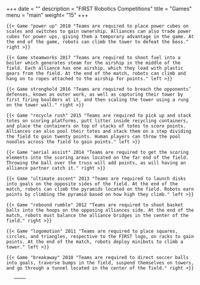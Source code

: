 +++
date = ""
description = "FIRST Robotics Competitions"
title = "Games"
menu = "main"
weight= "15"
+++

<table border="0" style="margin: 20px">
  <thead>
    <tr>
      <th></th>
      <th></th>
    </tr>
  </thead>
  <tbody>

    {{< Game "power up" 2018 "Teams are required to place power cubes on scales and switches to gain ownership. Alliances can also trade power cubes for power ups, giving them a temporary advantage in the game. At the end of the game, robots can climb the tower to defeat the boss." right >}}

    {{< Game steamworks 2017 "Teams are required to shoot fuel into a boiler which generates steam for the airship in the middle of the field. Each alliance has one airship, which they load with plastic gears from the field. At the end of the match, robots can climb and hang on to ropes attached to the airship for points." left >}}

    {{< Game stronghold 2016 "Teams are required to breach the opponents’ defenses, known as outer work, as well as capturing their tower by first firing boulders at it, and then scaling the tower using a rung on the tower wall." right >}}

    {{< Game "recycle rush" 2015 "Teams are required to pick up and stack totes on scoring platforms, putt litter inside recycling containers, and place the containers on top of stacks of totes to score points. Alliances can also pool their totes and stack them on a step dividing the field to gain twenty points. Human players can throw the pool noodles across the field to gain points." left >}}

    {{< Game "aerial assist" 2014 "Teams are required to get the scoring elements into the scoring areas located on the far end of the field. Throwing the ball over the truss will add points, as will having an alliance partner catch it." right >}}

    {{< Game "ultimate ascent" 2013 "Teams are required to launch disks into goals on the opposite sides of the field. At the end of the match, robots can climb the pyramids located on the field. Robots earn points by climbing the pyramid based on how high they climb." left >}}

    {{< Game "rebound rumble" 2012 "Teams are required to shoot basket balls into the hoops on the opposing alliances side. At the end of the match, robots must balance the alliance bridges in the center of the field." right >}}

    {{< Game "logomotion" 2011 "Teams are required to place squares, circles, and triangles, respective to the FIRST logo, on racks to gain points. At the end of the match, robots deploy minibots to climb a tower." left >}}

    {{< Game "breakaway" 2010 "Teams are required to direct soccer balls into goals, traverse bumps in the field, suspend themselves on towers, and go through a tunnel located in the center of the field." right >}}

  </tbody>
</table>

</table>
